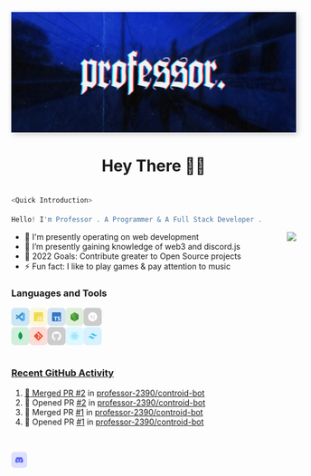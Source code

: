 <img src="./src/Banner-Ultrawide.jpg" style="box-shadow: 3px 3px 10px #00000035">

<h1 align="center"> Hey There 👋🏻</h1>

```js

<Quick Introduction>

Hello! I'm Professor . A Programmer & A Full Stack Developer .

```


<img align="right" src="https://lanyard-profile-readme.vercel.app/api/628269010362040321?bg=00000000" />

- 🔭 I'm presently operating on web development
- 🌱 I’m presently gaining knowledge of web3 and discord.js
- 🥅 2022 Goals: Contribute greater to Open Source projects
- ⚡ Fun fact: I like to play games & pay attention to music

### Languages and Tools

<a href="https://code.visualstudio.com/" target="_blank"><img class="icon" align="left" alt="Visual Studio Code" width="32px" src="./src/icons/vscode.svg" />
<a href="https://developer.mozilla.org/en-US/docs/Web/JavaScript" target="_blank"><img class="icon" align="left" alt="Javascript" width="32px" src="./src/icons/javascript.svg" />
<a href="https://www.typescriptlang.org/" target="_blank"><img class="icon" align="left" alt="Javascript" width="32px" src="./src/icons/typescript.svg" />
<a href="https://nodejs.org/" target="_blank"><img class="icon" align="left" alt="Node.js" width="32px" src="./src/icons/nodejs.svg" />
<a href="https://nextjs.org/" target="_blank"> <img class="icon" align="left" alt="Next.js" width="32px" src="./src/icons/nextjs.svg" />
<br/>
<br/>
<a href="https://www.mongodb.com/" target="_blank"> <img class="icon" align="left" alt="MongoDB" width="32px" src="./src/icons/mongodb.svg" />
<a href="https://git-scm.com/" target="_blank"> <img class="icon" align="left" alt="git" width="32px" src="./src/icons/git.svg"/>
<a href="https://github.com/" target="_blank"> <img class="icon" align="left" alt="GitHub" width="32px" src="./src/icons/github.svg" />
<a href="https://reactjs.org/" target="_blank"> <img class="icon" align="left" alt="React" width="32px" src="./src/icons/react.svg" />
<a href="https://tailwindcss.com/" target="_blank"> <img class="icon" align="left" alt="Tailwind" width="32px" src="./src/icons/tailwindcss.svg" />

<br/>
<br/>

### Recent GitHub Activity

<!--START_SECTION:activity-->
1. 🎉 Merged PR [#2](https://github.com/professor-2390/controid-bot/pull/2) in [professor-2390/controid-bot](https://github.com/professor-2390/controid-bot)
2. 💪 Opened PR [#2](https://github.com/professor-2390/controid-bot/pull/2) in [professor-2390/controid-bot](https://github.com/professor-2390/controid-bot)
3. 🎉 Merged PR [#1](https://github.com/professor-2390/controid-bot/pull/1) in [professor-2390/controid-bot](https://github.com/professor-2390/controid-bot)
4. 💪 Opened PR [#1](https://github.com/professor-2390/controid-bot/pull/1) in [professor-2390/controid-bot](https://github.com/professor-2390/controid-bot)
<!--END_SECTION:activity-->

<br/>

[<img align="left" alt="Professor | Discord" width="28px" src="./src/icons/discord.svg" />][discord]

<!-- Links -->

[discord]: https://discordapp.com/users/628269010362040321
